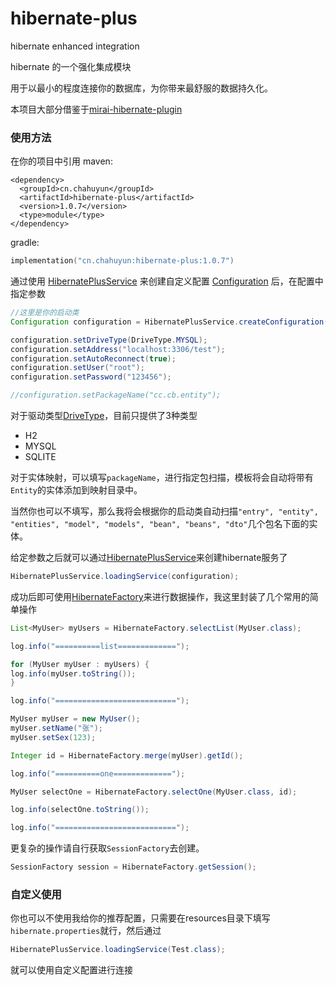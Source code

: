 # hibernate-plus
hibernate enhanced integration

hibernate 的一个强化集成模块

用于以最小的程度连接你的数据库，为你带来最舒服的数据持久化。

本项目大部分借鉴于[mirai-hibernate-plugin](https://github.com/cssxsh/mirai-hibernate-plugin)

### 使用方法

在你的项目中引用
maven:
```maven
<dependency>
  <groupId>cn.chahuyun</groupId>
  <artifactId>hibernate-plus</artifactId>
  <version>1.0.7</version>
  <type>module</type>
</dependency>
```
gradle:
```kts
implementation("cn.chahuyun:hibernate-plus:1.0.7")
```


通过使用 [HibernatePlusService](https://github.com/chahuyun/hibernate-plus/blob/dev/src/main/java/cn/chahuyun/hibernateplus/HibernatePlusService.java) 来创建自定义配置 [Configuration](https://github.com/chahuyun/hibernate-plus/blob/dev/src/main/java/cn/chahuyun/hibernateplus/Configuration.java) 后，在配置中指定参数

```java
//这里是你的启动类
Configuration configuration = HibernatePlusService.createConfiguration(Test.class);

configuration.setDriveType(DriveType.MYSQL);
configuration.setAddress("localhost:3306/test");
configuration.setAutoReconnect(true);
configuration.setUser("root");
configuration.setPassword("123456");

//configuration.setPackageName("cc.cb.entity");
```

对于驱动类型[DriveType](https://github.com/chahuyun/hibernate-plus/blob/dev/src/main/java/cn/chahuyun/hibernateplus/DriveType.java)，目前只提供了3种类型

* H2
* MYSQL
* SQLITE

对于实体映射，可以填写`packageName`，进行指定包扫描，模板将会自动将带有`Entity`的实体添加到映射目录中。

当然你也可以不填写，那么我将会根据你的启动类自动扫描`"entry", "entity", "entities", "model", "models", "bean", "beans", "dto"`几个包名下面的实体。


给定参数之后就可以通过[HibernatePlusService](https://github.com/chahuyun/hibernate-plus/blob/dev/src/main/java/cn/chahuyun/hibernateplus/HibernatePlusService.java)来创建hibernate服务了

```java
HibernatePlusService.loadingService(configuration);
```

成功后即可使用[HibernateFactory](https://github.com/chahuyun/hibernate-plus/blob/dev/src/main/java/cn/chahuyun/hibernateplus/HibernateFactory.java)来进行数据操作，我这里封装了几个常用的简单操作

```java
List<MyUser> myUsers = HibernateFactory.selectList(MyUser.class);

log.info("==========list=============");

for (MyUser myUser : myUsers) {
log.info(myUser.toString());
}

log.info("===========================");

MyUser myUser = new MyUser();
myUser.setName("张");
myUser.setSex(123);

Integer id = HibernateFactory.merge(myUser).getId();

log.info("==========one=============");

MyUser selectOne = HibernateFactory.selectOne(MyUser.class, id);

log.info(selectOne.toString());

log.info("===========================");
```

更复杂的操作请自行获取`SessionFactory`去创建。

```java
SessionFactory session = HibernateFactory.getSession();
```

### 自定义使用

你也可以不使用我给你的推荐配置，只需要在resources目录下填写`hibernate.properties`就行，然后通过
```java
HibernatePlusService.loadingService(Test.class);
```
就可以使用自定义配置进行连接



